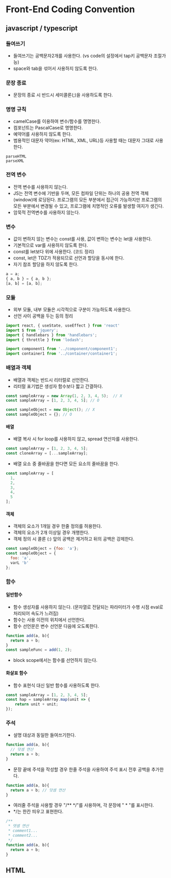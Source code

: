 # Front-End Coding Convention

## javascript / typescript
### 들여쓰기
- 들여쓰기는 공백문자2개를 사용한다. (vs code의 설정에서 tap키 공백문자 조절가능)
- space와 tab을 섞어서 사용하지 않도록 한다.

### 문장 종료
- 문장의 종료 시 반드시 세미콜론(;)을 사용하도록 한다.

### 명명 규칙
- camelCase를 이용하여 변수/함수를 명명한다.
- 컴포넌트는 PascalCase로 명명한다.
- 예약어를 사용하지 않도록 한다.
- 범용적인 대문자 약어(ex: HTML, XML, URL)등 사용할 때는 대문자 그대로 사용한다.
```
parseHTML
parseXML
```

### 전역 변수
- 전역 변수를 사용하지 않는다.
- JS는 전역 변수에 기반을 두며, 모든 컴파일 단위는 하나의 공용 전역 객체(window)에 로딩된다.
  프로그램의 모든 부분에서 접근이 가능하지만 프로그램의 모든 부분에서 변경될 수 있고, 프로그램에 
  치명적인 오류를 발생할 여지가 생긴다.
- 암묵적 전역변수를 사용하지 않는다.

### 변수
- 값이 변하지 않는 변수는 const를 사용, 값이 변하는 변수는 let을 사용한다.
- 기본적으로 var를 사용하지 않도록 한다.
- const를 let보다 위에 사용한다. (코드 정리)
- const, let은 TDZ가 적용되므로 선언과 할당을 동시에 한다.
- 자기 참조 할당을 하지 않도록 한다.
```js
a = a;
{ a, b } = { a, b };
[a, b] = [a, b];
```

### 모듈
- 외부 모듈, 내부 모듈은 시각적으로 구분이 가능하도록 사용한다.
- 선언 사이 공백을 두는 등의 정리
```js
import react, { useState, useEffect } from 'react'
import $ from 'jquery';
import { handlebars } from 'handlebars';
import { throttle } from 'lodash';

import component1 from '../component/component1';
import container1 from '../container/container1';
```

### 배열과 객체
- 배열과 객체는 반드시 리터럴로 선언한다.
- 리터럴 표기법은 생성자 함수보다 짧고 간결하다.
```js
const sampleArray = new Array(1, 2, 3, 4, 5);  // X
const sampleArray = [1, 2, 3, 4, 5]; // O

const sampleObject = new Object(); // X
const sampleObject = {}; // O
```
#### 배열
- 배열 복사 시 for loop를 사용하지 않고, spread 연산자를 사용한다.
```js
const sampleArray = [1, 2, 3, 4, 5];
const cloneArray = [...sampleArray];
```
- 배열 요소 중 줄바꿈을 한다면 모든 요소의 줄바꿈을 한다.
```js
const sampleArray = [
  1,
  2,
  3,
  4,
  5
];
```

#### 객체
- 객체의 요소가 1개일 경우 한줄 정의를 허용한다.
- 객체의 요소가 2개 이상일 경우 개행한다.
- 객체 정의 시 콜론 (:) 앞의 공백은 제거하고 뒤의 공백은 강제한다.
```js
const sampleObject = {foo: 'a'};
const sampleObject = {
  foo: 'a',
  varL 'b'
};
```

### 함수
#### 일반함수
- 함수 생성자를 사용하지 않는다. (문자열로 전달되는 파라미터가 수행 시점 eval로 처리되어 속도가 느려짐)
- 함수는 사용 이전의 위치에서 선언한다.
- 함수 선언문은 변수 선언문 다음에 오도록한다.
```js
function add(a, b){
  return a + b;
}
const sampleFunc = add(1, 2);
```
- block scope에서는 함수를 선언하지 않는다.
#### 화살표 함수
- 함수 표현식 대신 일반 함수를 사용하도록 한다.
```js
const sampleArray = [1, 2, 3, 4, 5];
const hap = sampleArray.map(unit => {
    return unit + unit;
});
```

### 주석
- 설명 대상과 동일한 들여쓰기한다.
```js
function add(a, b){  
  // 덧셈 연산
  return a + b;
}
```
- 문장 끝에 주석을 작성할 경우 한줄 주석을 사용하여 주석 표시 전후 공백을 추가한다.
```js
function add(a, b){
  return a + b; // 덧셈 연산
}
```
- 여러줄 주석을 사용할 경우 "/** */"를 사용하며, 각 문장에 " * "를 표시한다.
- */는 한칸 띄우고 표현한다.
```js
/**
 * 뎃셈 연산
 * comment1...
 * comment2...
 */
function add(a, b){
  return a + b;
}
```
## HTML
